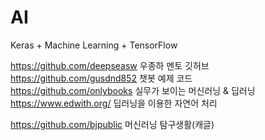 # AI
 
Keras + Machine Learning + TensorFlow
    
https://github.com/deepseasw 우종하 멘토 깃허브    
https://github.com/gusdnd852 챗봇 예제 코드  
https://github.com/onlybooks 실무가 보이는 머신러닝 & 딥러닝  
https://www.edwith.org/ 딥러닝을 이용한 자연어 처리
          
https://github.com/bjpublic 머신러닝 탐구생활(캐글)